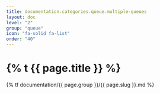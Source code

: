 ```yaml
---
title: documentation.categories.queue.multiple-queues
layout: doc
level: "2"
group: "queue"
icon: "fa-solid fa-list"
order: "40"
---
```


# {% t {{ page.title }} %}

{% tf documentation/{{ page.group }}/{{ page.slug }}.md %}
